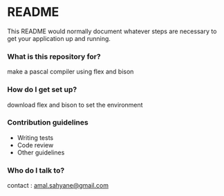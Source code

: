 # README #

This README would normally document whatever steps are necessary to get your application up and running.

### What is this repository for? ###

make a pascal compiler using flex and bison

### How do I get set up? ###

download flex and bison to set the environment 

### Contribution guidelines ###

* Writing tests
* Code review
* Other guidelines

### Who do I talk to? ###

contact : amal.sahyane@gmail.com